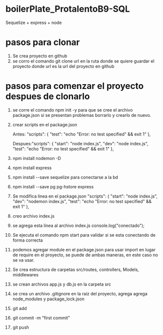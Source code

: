# boilerPlate_ProtalentoB9-SQL
Sequelize + express + node 

# pasos para clonar

1. Se crea proyecto en github
2. se corro el comando git clone url en la ruta donde se quiere guardar el proyecto donde url es la url del proyecto en github 


# pasos para comenzar el proyecto despues de clonarlo
1. se corre el comando npm init -y para que se cree el archivo package.json si se presentan problemas borrarlo y crearlo de nuevo.

2. crear scripts en el package.json

    Antes:  "scripts": {
            "test": "echo \"Error: no test specified\" && exit 1"
            },

    Despues:"scripts": {
            "start": "node index.js",
            "dev":  "node index.js",
            "test": "echo \"Error: no test specified\" && exit 1"
            },
3. npm install nodemon -D
4. npm install express
5. npm install --save sequelize  para conectarse a la bd
6. npm install --save pg pg-hstore express
7. Se modifica linea en el package.json 
        "scripts": {
        "start": "node index.js",
        "dev":  "nodemon index.js",
        "test": "echo \"Error: no test specified\" && exit 1"
        },
8. creo archivo index.js
9. se agrega esta linea al archivo index.js
        console.log("conectado");
10. Se ejecuta el comando npm start para validar si se esta conectando de forma correcta
11. podemos agregar module en el package.json para usar import en lugar de require en el proyecto, se puede de ambas maneras, en este caso no se va usar.
12. Se crea estructura de carpetas src/routes, controllers, Models, middlewares
13. se crean archivos app.js y db.js en la carpeta src
14. se crea un archivo .gitignore en la raiz del proyecto, agrega agrega node_modules y package_lock.json
15. git add
16. git commit -m "first commit"
17. git push


